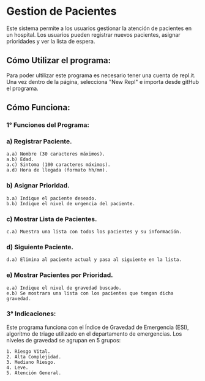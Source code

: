 # Gestion de Pacientes

Este sistema permite a los usuarios gestionar la atención de pacientes en un hospital. Los usuarios pueden registrar nuevos pacientes, asignar prioridades y ver la lista de espera.

## Cómo Utilizar el programa:

  Para poder ultilizar este programa es necesario tener una cuenta de repl.it.
  Una vez dentro de la página, selecciona "New Repl" e importa desde gitHub el programa.
  


## Cómo Funciona:

 ### 1° Funciones del Programa:

  ### a) Registrar Paciente.

    a.a) Nombre (30 caracteres máximos).
    a.b) Edad.
    a.c) Sintoma (100 caracteres máximos).
    a.d) Hora de llegada (formato hh/mm).

  ### b) Asignar Prioridad.
  
    b.a) Indique el paciente deseado.
    b.b) Indique el nivel de urgencia del paciente.
    
  ### c) Mostrar Lista de Pacientes.
    
    c.a) Muestra una lista con todos los pacientes y su información.
    
  ### d) Siguiente Paciente.
    
    d.a) Elimina al paciente actual y pasa al siguiente en la lista.
    
  ### e) Mostrar Pacientes por Prioridad.

    e.a) Indique el nivel de gravedad buscado.
    e.b) Se mostrara una lista con los pacientes que tengan dicha gravedad.


### 3° Indicaciones:

  Este programa funciona con el Índice de Gravedad de Emergencia (ESI), algoritmo de triage utilizado en el departamento de emergencias.
  Los niveles de gravedad se agrupan en 5 grupos:

    1. Riesgo Vital.
    2. Alta Complejidad.
    3. Mediano Riesgo.
    4. Leve.
    5. Atención General.